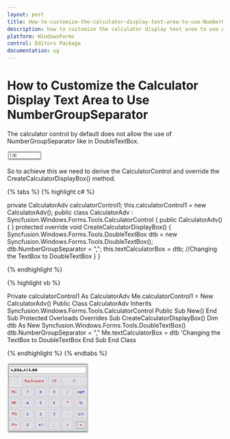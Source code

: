 ```yaml
---
layout: post
title: How-to-customize-the-calculator-display-text-area-to-use-NumberGroupSeparator | WindowsForms | Syncfusion
description: how to customize the calculator display text area to use numbergroupseparator
platform: WindowsForms
control: Editors Package
documentation: ug
---
```



# How to Customize the Calculator Display Text Area to Use NumberGroupSeparator

The calculator control by default does not allow the use of NumberGroupSeparator like in DoubleTextBox. 

![](Overview_images/Overview_img129.jpeg) 

So to achieve this we need to derive the CalculatorControl and override the CreateCalculatorDisplayBox() method.

{% tabs %}
{% highlight c# %}

private CalculatorAdv calculatorControl1;
this.calculatorControl1 = new CalculatorAdv();
public class CalculatorAdv : Syncfusion.Windows.Forms.Tools.CalculatorControl
{
    public CalculatorAdv()
    {
    }
    protected override void CreateCalculatorDisplayBox()
    {
        Syncfusion.Windows.Forms.Tools.DoubleTextBox dtb = new Syncfusion.Windows.Forms.Tools.DoubleTextBox();
        dtb.NumberGroupSeparator = ",";
        this.textCalculatorBox = dtb; //Changing the TextBox to DoubleTextBox
    }
}

{% endhighlight %}

{% highlight vb %}

Private calculatorControl1 As CalculatorAdv
Me.calculatorControl1 = New CalculatorAdv() 
Public Class CalculatorAdv
Inherits Syncfusion.Windows.Forms.Tools.CalculatorControl
Public Sub New()
End Sub
Protected Overloads Overrides Sub CreateCalculatorDisplayBox()
Dim dtb As New Syncfusion.Windows.Forms.Tools.DoubleTextBox()
dtb.NumberGroupSeparator = ","
Me.textCalculatorBox = dtb
'Changing the TextBox to DoubleTextBox 
End Sub
End Class

{% endhighlight %}
{% endtabs %}

![](Overview_images/Overview_img130.jpeg) 
